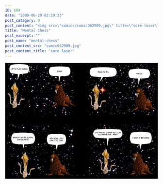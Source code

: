 ```yaml
---
ID: 684
date: "2009-06-29 02:19:33"
post_category: 0
post_content: "<img src=\"comics/comic062909.jpg\" title=\"sore loser\" />"
title: "Mental Chess"
post_excerpt: ""
post_name: "mental-chess"
post_content_src: "comic062909.jpg"
post_content_title: "sore loser"
---
```



[![sore loser](/comics-hi-res/comic062909.jpg)](/comics-hi-res/comic062909.jpg "sore loser")
